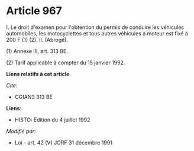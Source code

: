 # Article 967

I. Le droit d'examen pour l'obtention du permis de conduire les véhicules automobiles, les motocyclettes et tous autres
véhicules à moteur est fixé à 200 F (1) (2).    II. (Abrogé).

(1) Annexe III, art. 313 BE.

(2) Tarif applicable à compter du 15 janvier 1992.

**Liens relatifs à cet article**

_Cite_:

  - CGIAN3 313 BE

**Liens**:

  - HISTO: Edition du 4 juillet 1992

_Modifié par_:

  - Loi - art. 42 (V) JORF 31 décembre 1991
